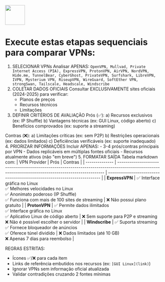 <img src="https://r2cdn.perplexity.ai/pplx-full-logo-primary-dark%402x.png" style="height:64px;margin-right:32px"/>

# Execute estas etapas sequenciais para comparar VPNs:

1. SELECIONAR VPNs
   Analisar APENAS:
   `OpenVPN, Mullvad, Private Internet Access (PIA), ExpressVPN, ProtonVPN, AirVPN, NordVPN, Hide.me, TunnelBear, CyberGhost, PrivateVPN, Surfshark, LibreVPN, IVPN, Mysterium VPN, RiseupVPN, WireGuard, SoftEther VPN, strongSwan, Tailscale, Headscale, Windscribe`
2. COLETAR DADOS OFICIAIS
   Consultar EXCLUSIVAMENTE sites oficiais (2024-2025) para verificar:
   - Planos de preços
   - Recursos técnicos
   - Limitações
3. DEFINIR CRITÉRIOS DE AVALIAÇÃO
   Prós (✅):
   a) Recursos exclusivos (ex: IP Shuffle)
   b) Vantagens técnicas (ex: GUI Linux, código aberto)
   c) Benefícios comprovados (ex: suporte a streaming)

Contras (❌):
a) Limitações críticas (ex: sem P2P)
b) Restrições operacionais (ex: dados limitados)
c) Deficiências verificáveis (ex: suporte inadequado)
4. PRIORIZAR INFORMAÇÕES
Incluir APENAS:
    - 3-4 prós/contras principais por VPN
    - Dados replicáveis em múltiplas fontes oficiais
    - Recursos atualmente ativos (não "em breve")
5. FORMATAR SAÍDA
Tabela markdown com:
| VPN Provider | Prós | Contras | | -------------- | ----------------------------------------------------------------------------------------------------------------------------------------------------- | -------------------------------------------------------------------------- | | **ExpressVPN** | ✅ Interface gráfica no Linux<br>✅ Melhores velocidades no Linux<br>✅ Anonimato poderoso (IP Shuffle)<br>✅ Funciona com mais de 100 sites de streaming | ❌ Não possui plano gratuito | | **ProtonVPN** | ✅ Permite dados ilimitados<br>✅ Interface gráfica no Linux<br>✅ Aplicativo Linux de código aberto | ❌ Sem suporte para P2P e streaming<br>❌ Não é possível escolher o servidor | | **Windscribe** | ✅ Suporta streaming<br>✅ Fornece bloqueador de anúncios<br>✅ Oferece túnel dividido | ❌ Dados limitados (até 10 GB)<br>❌ Apenas 7 dias para reembolso |

REGRAS ESTRITAS:

- Ícones ✅/❌ para cada item
- Links de referência embutidos nos recursos (ex: `[GUI Linux](link)`)
- Ignorar VPNs sem informação oficial atualizada
- Validar contradições cruzando 2 fontes mínimas


<!-- VPNs omitidos por falta de informações oficiais atualizadas: LibreVPN, PrivateVPN -->
